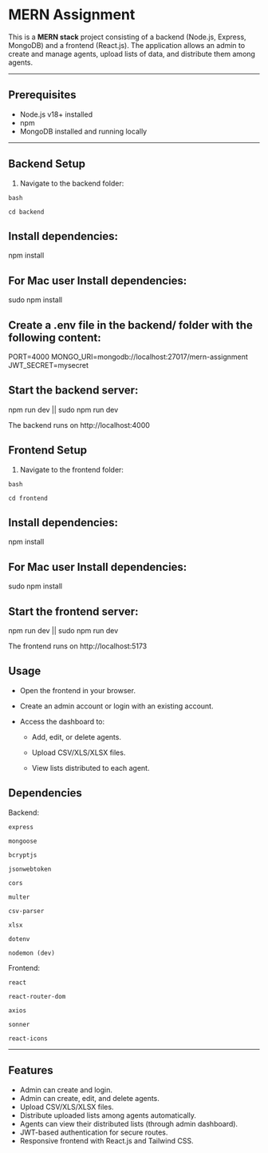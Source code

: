 
# MERN Assignment

This is a **MERN stack** project consisting of a backend (Node.js, Express, MongoDB) and a frontend (React.js). The application allows an admin to create and manage agents, upload lists of data, and distribute them among agents.

---

## Prerequisites

- Node.js v18+ installed
- npm
- MongoDB installed and running locally

---

## Backend Setup

1. Navigate to the backend folder:

```
bash 

cd backend

```


## Install dependencies:

npm install

## For Mac user Install dependencies:

sudo npm install


## Create a .env file in the backend/ folder with the following content:

PORT=4000
MONGO_URI=mongodb://localhost:27017/mern-assignment
JWT_SECRET=mysecret

## Start the backend server:

npm run dev || sudo npm run dev

The backend runs on http://localhost:4000

## Frontend Setup

1. Navigate to the frontend folder:

```
bash 

cd frontend

```

## Install dependencies:

npm install

## For Mac user Install dependencies:

sudo npm install

## Start the frontend server:

npm run dev || sudo npm run dev

The frontend runs on http://localhost:5173

## Usage

- Open the frontend in your browser.

- Create an admin account or login with an existing account.

- Access the dashboard to:

    * Add, edit, or delete agents.

    * Upload CSV/XLS/XLSX files.

    * View lists distributed to each agent.


## Dependencies

Backend:

    express

    mongoose

    bcryptjs

    jsonwebtoken

    cors

    multer

    csv-parser

    xlsx

    dotenv

    nodemon (dev)

Frontend:

    react

    react-router-dom

    axios

    sonner

    react-icons

---

## Features

- Admin can create and login.
- Admin can create, edit, and delete agents.
- Upload CSV/XLS/XLSX files.
- Distribute uploaded lists among agents automatically.
- Agents can view their distributed lists (through admin dashboard).
- JWT-based authentication for secure routes.
- Responsive frontend with React.js and Tailwind CSS.